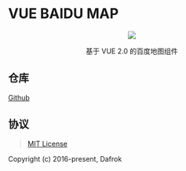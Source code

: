 # VUE BAIDU MAP

<p align="center"><img src="//dafrok.github.io/vue-baidu-map/favicon.png">

<p align="center">基于 VUE 2.0 的百度地图组件

## 仓库

[Github](//github.com/Dafrok/vue-baidu-map)

## 协议

> [MIT License](//opensource.org/licenses/MIT)

Copyright (c) 2016-present, Dafrok
